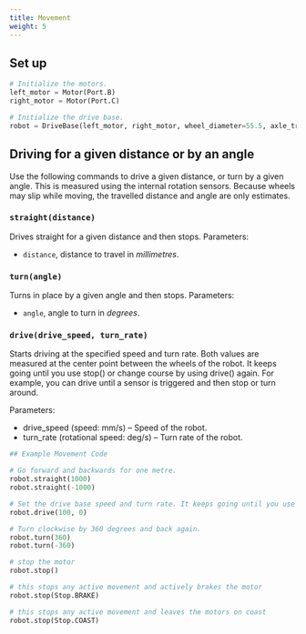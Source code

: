```yaml
---
title: Movement
weight: 5
---
```


## Set up

```python
# Initialize the motors.
left_motor = Motor(Port.B)
right_motor = Motor(Port.C)
```

```python
# Initialize the drive base.
robot = DriveBase(left_motor, right_motor, wheel_diameter=55.5, axle_track=104)
```

## Driving for a given distance or by an angle
Use the following commands to drive a given distance, or turn by a given angle.
This is measured using the internal rotation sensors. Because wheels may slip while moving, the travelled distance and angle are only estimates. 

### `straight(distance)`
Drives straight for a given distance and then stops.
Parameters:
- `distance`, distance to travel in *millimetres*.

### `turn(angle)`
Turns in place by a given angle and then stops.
Parameters:
- `angle`, angle to turn in *degrees*.

### `drive(drive_speed, turn_rate)` 
Starts driving at the specified speed and turn rate. Both values are measured at the center point between the wheels of the robot. It keeps going until you use stop() or change course by using drive() again. For example, you can drive until a sensor is triggered and then stop or turn around. 

Parameters:
- drive_speed (speed: mm/s) – Speed of the robot.
- turn_rate (rotational speed: deg/s) – Turn rate of the robot.

```python
## Example Movement Code 

# Go forward and backwards for one metre.
robot.straight(1000)
robot.straight(-1000)

# Set the drive base speed and turn rate. It keeps going until you use stop()
robot.drive(100, 0)

# Turn clockwise by 360 degrees and back again. 
robot.turn(360)
robot.turn(-360)

# stop the motor
robot.stop()

# this stops any active movement and actively brakes the motor 
robot.stop(Stop.BRAKE)

# this stops any active movement and leaves the motors on coast
robot.stop(Stop.COAST)
```